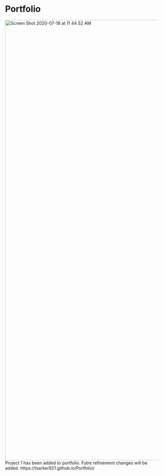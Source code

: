 # Portfolio
<img width="1440" alt="Screen Shot 2020-07-18 at 11 44 52 AM" src="https://user-images.githubusercontent.com/67039558/87856683-9ec98500-c8ee-11ea-951e-be16eb7f0f41.png">
Project 1 has been added to portfolio. Futre refinement changes will be added.
https://tsarker921.github.io/Portfolio/
